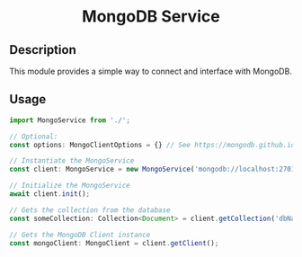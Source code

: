 <h1 align="center">
    MongoDB Service
</h1>

## Description

This module provides a simple way to connect and interface with MongoDB.

## Usage

```typescript
import MongoService from './';

// Optional:
const options: MongoClientOptions = {} // See https://mongodb.github.io/node-mongodb-native/3.1/api/MongoClient.html

// Instantiate the MongoService
const client: MongoService = new MongoService('mongodb://localhost:27017', options);

// Initialize the MongoService
await client.init();

// Gets the collection from the database
const someCollection: Collection<Document> = client.getCollection('dbName', 'collectionName');

// Gets the MongoDB Client instance
const mongoClient: MongoClient = client.getClient();

```
